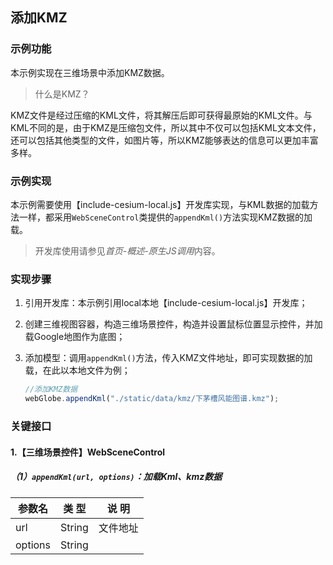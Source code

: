 ## 添加KMZ

### 示例功能

本示例实现在三维场景中添加KMZ数据。

> 什么是KMZ？

KMZ文件是经过压缩的KML文件，将其解压后即可获得最原始的KML文件。与KML不同的是，由于KMZ是压缩包文件，所以其中不仅可以包括KML文本文件，还可以包括其他类型的文件，如图片等，所以KMZ能够表达的信息可以更加丰富多样。

### 示例实现

本示例需要使用【include-cesium-local.js】开发库实现，与KML数据的加载方法一样，都采用`WebSceneControl`类提供的`appendKml()`方法实现KMZ数据的加载。

> 开发库使用请参见*首页-概述-原生JS调用*内容。

### 实现步骤

1. 引用开发库：本示例引用local本地【include-cesium-local.js】开发库；

2. 创建三维视图容器，构造三维场景控件，构造并设置鼠标位置显示控件，并加载Google地图作为底图；

3. 添加模型：调用`appendKml()`方法，传入KMZ文件地址，即可实现数据的加载，在此以本地文件为例；

    ``` javascript
    //添加KMZ数据
    webGlobe.appendKml("./static/data/kmz/下茅槽风能图谱.kmz");
    ```

### 关键接口

#### 1.【三维场景控件】WebSceneControl

##### （1）`appendKml(url, options)`：加载Kml、kmz数据

|参数名|类 型|说 明|
|-|-|-|
|url|String|文件地址|
|options|String||
